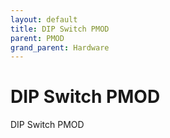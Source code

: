 ```yaml
---
layout: default
title: DIP Switch PMOD
parent: PMOD
grand_parent: Hardware
---
```


# DIP Switch PMOD

DIP Switch PMOD